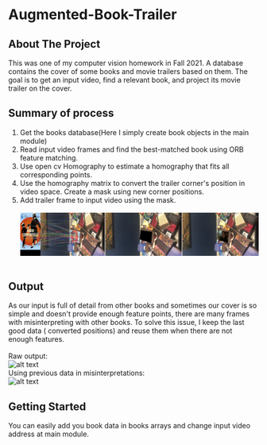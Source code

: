 # Augmented-Book-Trailer
## About The Project
This was one of my computer vision homework in Fall 2021.
A database contains the cover of some books and  movie trailers based on them. The goal is to get an input video, find a relevant book, and project its movie trailer on the cover.
## Summary of process
1. Get the books database(Here I simply create book objects in the main module)
2. Read input video frames and find the best-matched book using ORB feature matching.
3. Use open cv Homography to estimate a homography that fits all corresponding points.
4. Use the homography matrix to convert the trailer corner's position in video space.
Create a mask using new corner positions.
5. Add trailer frame to input video using the mask.
    <br />
    <br />
![alt text](https://github.com/ahmaderfani12/Augmented-Book-Trailer/blob/master/files/Readme/process.png)
    <br />
    <br />
## Output
As our input is full of detail from other books and sometimes our cover is so simple and doesn't provide enough feature points, there are many frames with misinterpreting with other books. To solve this issue, I keep the last good data ( converted positions) and reuse them when there are not enough features.
    <br />
    <br />
Raw output:
    <br />
![alt text](https://github.com/ahmaderfani12/Augmented-Book-Trailer/blob/master/files/Readme/raw_out.gif?raw=true)
    <br />
Using previous data in misinterpretations:
    <br />
![alt text](https://github.com/ahmaderfani12/Augmented-Book-Trailer/blob/master/files/Readme/stacked_out.gif?raw=true)

## Getting Started
You can easily add you book data in books arrays and change input video address at main module.
